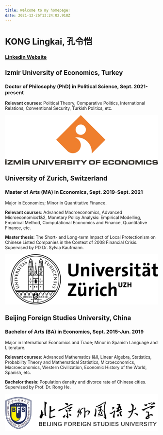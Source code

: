 ```yaml
---
title: Welcome to my homepage!
date: 2021-12-26T13:24:02.918Z
---
```


# KONG Lingkai, 孔令恺
### [Linkedin Website](https://www.linkedin.com/in/%E5%AD%94%E4%BB%A4%E6%81%BAlingkai-kong-235641140/)

## Izmir University of Economics, Turkey
### Doctor of Philosophy (PhD) in Political Science, Sept. 2021-present
**Relevant courses**: Political Theory, Comparative Politics, International Relations, Conventional Security, Turkish 
Politics, etc.

<img src="https://github.com/lingkaikong098/homepage/blob/main/source/iue.png" width="600"  />

<br/> 

## University of Zurich, Switzerland
### Master of Arts (MA) in Economics,	Sept. 2019-Sept. 2021	
		
Major in Economics; Minor in Quantitative Finance. 

**Relevant courses**: Advanced Macroeconomics, Advanced Microeconomics1&2, Monetary Policy Analysis: 
Empirical Modelling, Empirical Method, Computational Economics and Finance, Quantitative Finance, etc.

**Master thesis**: The Short- and Long-term Impact of Local Protectionism on Chinese Listed Companies in the Context of 2008 Financial Crisis. Supervised by PD Dr. Sylvia Kaufmann.

<img src="https://github.com/lingkaikong098/homepage/blob/main/source/uzh.png" width="600"  />

<br/> 

## Beijing Foreign Studies University, China
### Bachelor of Arts (BA) in Economics,	Sept. 2015-Jun. 2019 	
		
Major in International Economics and Trade; Minor in Spanish Language and Literature.

**Relevant courses**: Advanced Mathematics I&II, Linear Algebra, Statistics, Probability Theory and Mathematical Statistics, Microeconomics, Macroeconomics, Western Civilization, Economic History of the World, Spanish, etc.

**Bachelor thesis**: Population density and divorce rate of Chinese cities. Supervised by Prof. Dr. Rong He.

<img src="https://github.com/lingkaikong098/homepage/blob/main/source/bfsu.png" width="600"  />




